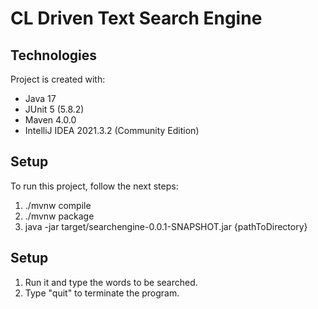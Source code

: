 # CL Driven Text Search Engine

## Technologies
Project is created with:
* Java 17
* JUnit 5 (5.8.2)
* Maven 4.0.0
* IntelliJ IDEA 2021.3.2 (Community Edition)

## Setup
To run this project, follow the next steps:
1. ./mvnw compile
2. ./mvnw package
3. java -jar target/searchengine-0.0.1-SNAPSHOT.jar {pathToDirectory}

## Setup
1. Run it and type the words to be searched.
2. Type "quit" to terminate the program.